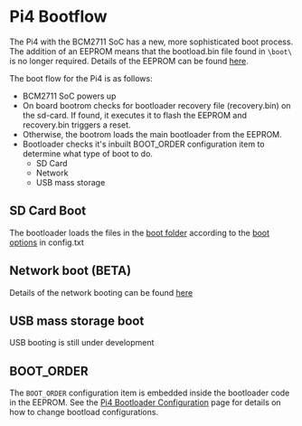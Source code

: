 # Pi4 Bootflow

The Pi4 with the BCM2711 SoC has a new, more sophisticated boot process. The addition of an EEPROM means that the bootload.bin file found in `\boot\` is no longer required. Details of the EEPROM can be found [here](./booteeprom.md).

The boot flow for the Pi4 is as follows:

* BCM2711 SoC powers up
* On board bootrom checks for bootloader recovery file (recovery.bin) on the sd-card. If found, it executes it to flash the EEPROM and recovery.bin triggers a reset.
* Otherwise, the bootrom loads the main bootloader from the EEPROM.
* Bootloader checks it's inbuilt BOOT_ORDER configuration item to determine what type of boot to do.
  * SD Card
  * Network
  * USB mass storage


## SD Card Boot
The bootloader loads the files in the [boot folder](https://www.raspberrypi.org/documentation/configuration/boot_folder.md) according to the [boot options](https://www.raspberrypi.org/documentation/configuration/config-txt/boot.md) in config.txt

## Network boot (BETA)

Details of the network booting can be found [here](https://github.com/raspberrypi/rpi-eeprom/blob/master/firmware/raspberry_pi4_network_boot_beta.md)

## USB mass storage boot

USB booting is still under development


## BOOT_ORDER

The `BOOT_ORDER` configuration item is embedded inside the bootloader code in the EEPROM. See the [Pi4 Bootloader Configuration](./pi4_bootloader_config.md) page for details on how to change bootload configurations.

